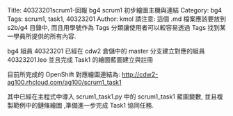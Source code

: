 Title: 40323201scrum1-回報 bg4 scrum1 初步繪圖主機與連結
Category: bg4
Tags: scrum1, task1, 40323201
Author: kmol
請注意: 這個 .md 檔案應該要放到 s2b/g4 目錄中, 而且用學號作為 Tags 分類讓使用者可以較容易透過 Tags 找到某一學員所提供的所有內容.

bg4 組員 40323201 已經在 cdw2 倉儲中的 master 分支建立對應的組員 40323201.leo 並且完成 Task1 的繪圖藍圖建立與註冊

<!-- PELICAN_END_SUMMARY -->

目前所完成的 OpenShift 對應繪圖連結為: <a href="http://cdw2-ag100.rhcloud.com/ag100/scrum1_task1">http://cdw2-ag100.rhcloud.com/ag100/scrum1_task1</a>

其中已經在主程式中導入 scrum1_task1.py 中的 scrum1_task1 藍圖變數, 並且複製範例中的鏈條繪圖 ,準備進一步完成 Task1 協同任務.
